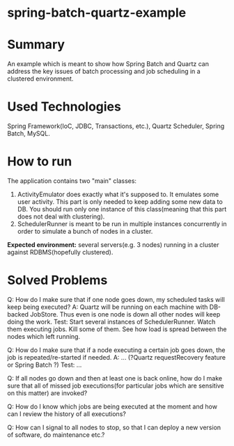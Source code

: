 spring-batch-quartz-example
===========================

# Summary #

An example which is meant to show how Spring Batch and Quartz can address the key issues of batch processing and job scheduling in a clustered
environment.

# Used Technologies #

Spring Framework(IoC, JDBC, Transactions, etc.), Quartz Scheduler, Spring Batch, MySQL.

# How to run #

The application contains two "main" classes:
1) ActivityEmulator does exactly what it's supposed to. It emulates some user activity. This part is only needed to keep adding some new data to DB.
You should run only one instance of this class(meaning that this part does not deal with clustering).
2) SchedulerRunner is meant to be run in multiple instances concurrently in order to simulate a bunch of nodes in a cluster.

<b>Expected environment:</b> several servers(e.g. 3 nodes) running in a cluster against RDBMS(hopefully clustered).

# Solved Problems #

Q: How do I make sure that if one node goes down, my scheduled tasks will keep being executed?
A: Quartz will be running on each machine with DB-backed JobStore. Thus even is one node is down all other nodes will keep doing the work.
Test: Start several instances of SchedulerRunner. Watch them executing jobs. Kill some of them. See how load is spread between the nodes which left
 running.

Q: How do I make sure that if a node executing a certain job goes down, the job is repeated/re-started if needed.
A: ... (?Quartz requestRecovery feature or Spring Batch ?)
Test: ...

Q: If all nodes go down and then at least one is back online, how do I make sure that all of missed job executions(for particular jobs which are
sensitive on this matter) are invoked?

Q: How do I know which jobs are being executed at the moment and how can I review the history of all executions?

Q: How can I signal to all nodes to stop, so that I can deploy a new version of software, do maintenance etc.?

